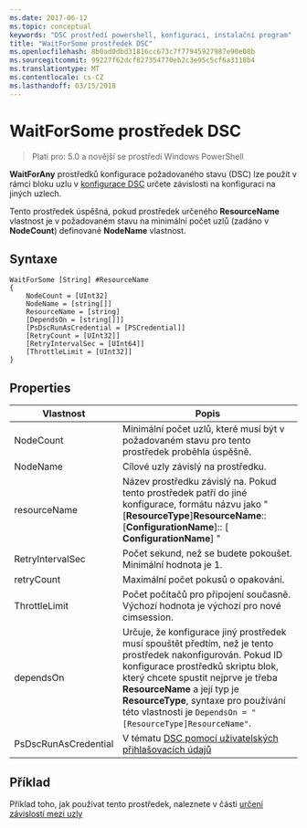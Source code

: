 ```yaml
---
ms.date: 2017-06-12
ms.topic: conceptual
keywords: "DSC prostředí powershell, konfiguraci, instalační program"
title: "WaitForSome prostředek DSC"
ms.openlocfilehash: 8b0ad0dbd31816cc673c7f77945927987e90e08b
ms.sourcegitcommit: 99227f62dcf827354770eb2c3e95c5cf6a3118b4
ms.translationtype: MT
ms.contentlocale: cs-CZ
ms.lasthandoff: 03/15/2018
---
```

# <a name="dsc-waitforsome-resource"></a>WaitForSome prostředek DSC

> Platí pro: 5.0 a novější se prostředí Windows PowerShell

**WaitForAny** prostředků konfigurace požadovaného stavu (DSC) lze použít v rámci bloku uzlu v [konfigurace DSC](configurations.md) určete závislosti na konfiguraci na jiných uzlech.

Tento prostředek úspěšná, pokud prostředek určeného **ResourceName** vlastnost je v požadovaném stavu na minimální počet uzlů (zadáno v **NodeCount**) definované **NodeName**  vlastnost. 


## <a name="syntax"></a>Syntaxe

```
WaitForSome [String] #ResourceName
{
    NodeCount = [UInt32]
    NodeName = [string[]]
    ResourceName = [string]
    [DependsOn = [string[]]]
    [PsDscRunAsCredential = [PSCredential]]
    [RetryCount = [UInt32]]
    [RetryIntervalSec = [UInt64]]
    [ThrottleLimit = [UInt32]]
}
```

## <a name="properties"></a>Properties

|  Vlastnost  |  Popis   | 
|---|---| 
| NodeCount| Minimální počet uzlů, které musí být v požadovaném stavu pro tento prostředek proběhla úspěšně.|
| NodeName| Cílové uzly závislý na prostředku.| 
| resourceName| Název prostředku závislý na. Pokud tento prostředek patří do jiné konfigurace, formátu názvu jako "[__ResourceType__]__ResourceName__:: [__ConfigurationName__]:: [ __ConfigurationName__] "| 
| RetryIntervalSec| Počet sekund, než se budete pokoušet. Minimální hodnota je 1.| 
| retryCount| Maximální počet pokusů o opakování.| 
| ThrottleLimit| Počet počítačů pro připojení současně. Výchozí hodnota je výchozí pro nové cimsession.| 
| dependsOn | Určuje, že konfigurace jiný prostředek musí spouštět předtím, než je tento prostředek nakonfigurován. Pokud ID konfigurace prostředků skriptu blok, který chcete spustit nejprve je třeba __ResourceName__ a její typ je __ResourceType__, syntaxe pro používání této vlastnosti je `DependsOn = "[ResourceType]ResourceName"`.|
| PsDscRunAsCredential | V tématu [DSC pomocí uživatelských přihlašovacích údajů](https://docs.microsoft.com/powershell/dsc/runasuser) |


## <a name="example"></a>Příklad

Příklad toho, jak používat tento prostředek, naleznete v části [určení závislostí mezi uzly](crossNodeDependencies.md)

